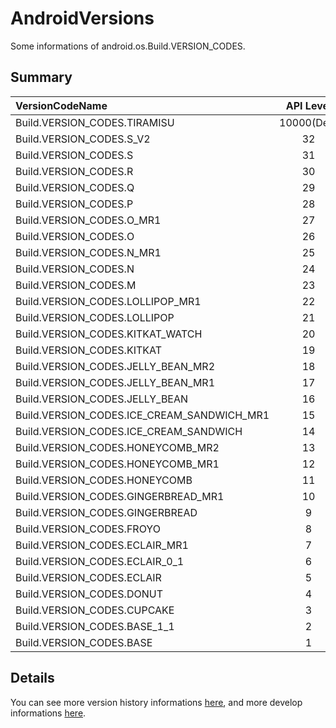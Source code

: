 # AndroidVersions

Some informations of android.os.Build.VERSION_CODES.

## Summary

| VersionCodeName                             | API Level   | Name                                                                                | Time    |
| :-                                          |:-:          | :-                                                                                  | :-:     |
| Build.VERSION_CODES.TIRAMISU                | 10000(Dev)  | [13.0(Tiramisu)](https://developer.android.com/about/versions/13)                   | TBD     |
| Build.VERSION_CODES.S_V2                    | 32          | [12L](https://developer.android.com/about/versions/12/12L)                          | TBD     |
| Build.VERSION_CODES.S                       | 31          | [12.0(S)](https://developer.android.com/about/versions/12)                          | 2021.10 |
| Build.VERSION_CODES.R                       | 30          | [11.0(R)](https://developer.android.com/about/versions/11)                          | 2020.09 |
| Build.VERSION_CODES.Q                       | 29          | [10.0(Q)](https://developer.android.com/about/versions/10)                          | 2019.09 |
| Build.VERSION_CODES.P                       | 28          | [9.0(Pie)](https://developer.android.com/about/versions/pie)                        | 2018.08 |
| Build.VERSION_CODES.O_MR1                   | 27          | [8.1(Oreo)](https://developer.android.com/about/versions/oreo/android-8.1)          | 2017.12 |
| Build.VERSION_CODES.O                       | 26          | [8.0(Oreo)](https://developer.android.com/about/versions/oreo)                      | 2017.08 |
| Build.VERSION_CODES.N_MR1                   | 25          | [7.1.1(Nougat)](https://developer.android.com/about/versions/nougat/android-7.1)    | 2016.10 |
| Build.VERSION_CODES.N                       | 24          | [7.0(Nougat)](https://developer.android.com/about/versions/nougat)                  | 2016.08 |
| Build.VERSION_CODES.M                       | 23          | [6.0(Marshmallow)](https://developer.android.com/about/versions/marshmallow)        | 2015.10 |
| Build.VERSION_CODES.LOLLIPOP_MR1            | 22          | [5.1(Lollipop)](https://developer.android.com/about/versions/lollipop/android-5.1)  | 2015.03 |
| Build.VERSION_CODES.LOLLIPOP                | 21          | [5.0(Lollipop)](https://developer.android.com/about/versions/lollipop)              | 2014.11 |
| Build.VERSION_CODES.KITKAT_WATCH            | 20          | 4.4W(KitKat Wear)                                                                   | 2014.06 |
| Build.VERSION_CODES.KITKAT                  | 19          | [4.4(KitKat)](https://developer.android.com/about/versions/kitkat)                  | 2013.10 |
| Build.VERSION_CODES.JELLY_BEAN_MR2          | 18          | 4.3(Jelly Bean)                                                                     | 2013.07 |
| Build.VERSION_CODES.JELLY_BEAN_MR1          | 17          | 4.2(Jelly Bean)                                                                     | 2012.11 |
| Build.VERSION_CODES.JELLY_BEAN              | 16          | 4.1(Jelly Bean)                                                                     | 2012.07 |
| Build.VERSION_CODES.ICE_CREAM_SANDWICH_MR1  | 15          | 4.0.3(IceCreamSandwich)                                                             | 2011.12 |
| Build.VERSION_CODES.ICE_CREAM_SANDWICH      | 14          | 4.0(IceCreamSandwich)                                                               | 2011.10 |
| Build.VERSION_CODES.HONEYCOMB_MR2           | 13          | 3.2(Honeycomb)                                                                      | 2011.07 |
| Build.VERSION_CODES.HONEYCOMB_MR1           | 12          | 3.1(Honeycomb)                                                                      | 2011.05 |
| Build.VERSION_CODES.HONEYCOMB               | 11          | 3.0(Honeycomb)                                                                      | 2011.02 |
| Build.VERSION_CODES.GINGERBREAD_MR1         | 10          | 2.3.3(Gingerbread)                                                                  | 2011.02 |
| Build.VERSION_CODES.GINGERBREAD             | 9           | 2.3(Gingerbread)                                                                    | 2010.12 |
| Build.VERSION_CODES.FROYO                   | 8           | 2.2(Froyo)                                                                          | 2010.05 |
| Build.VERSION_CODES.ECLAIR_MR1              | 7           | 2.1(Eclair)                                                                         | 2010.01 |
| Build.VERSION_CODES.ECLAIR_0_1              | 6           | 2.0.1(Eclair)                                                                       | 2009.12 |
| Build.VERSION_CODES.ECLAIR                  | 5           | 2.0(Eclair)                                                                         | 2009.10 |
| Build.VERSION_CODES.DONUT                   | 4           | 1.6(Donut)                                                                          | 2009.09 |
| Build.VERSION_CODES.CUPCAKE                 | 3           | 1.5(Cupcake)                                                                        | 2009.04 |
| Build.VERSION_CODES.BASE_1_1                | 2           | 1.1                                                                                 | 2009.02 |
| Build.VERSION_CODES.BASE                    | 1           | 1.0                                                                                 | 2008.09 |

## Details

You can see more version history informations [here](https://en.wikipedia.org/wiki/Android_version_history), and more develop informations [here](https://developer.android.com/about/versions).
